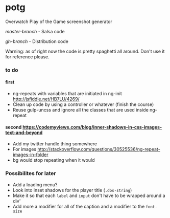 # potg
Overwatch Play of the Game screenshot generator

*master-branch* - Salsa code

*gh-branch* - Distribution code

Warning: as of right now the code is pretty spaghetti all around. Don't use it for reference please.



### to do

#### first
* ng-repeats with variables that are initiated in ng-init http://jsfiddle.net/HB7LU/4269/ 
* Clean up code by using a controller or whatever (finish the course)
* Reuse gulp-uncss and ignore all the classes that are used inside ng-repeat

#### second https://codemyviews.com/blog/inner-shadows-in-css-images-text-and-beyond
* Add my twitter handle thing somewhere
* For images http://stackoverflow.com/questions/30525536/ng-repeat-images-in-folder
* bg would stop repeating when it would




### Possibilites for later
* Add a loading menu?
* Look into inset shadows for the player title (`.dos-string`)
* Make it so that each `label` and `input` don't have to be wrapped around a div'
* Add more a modifier for all of the caption and a modifier to the `font-size`

